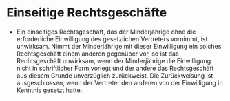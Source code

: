 # Einseitige Rechtsgeschäfte

- Ein einseitiges Rechtsgeschäft, das der Minderjährige ohne die erforderliche Einwilligung des gesetzlichen Vertreters vornimmt, ist unwirksam. Nimmt der Minderjährige mit dieser Einwilligung ein solches Rechtsgeschäft einem anderen gegenüber vor, so ist das Rechtsgeschäft unwirksam, wenn der Minderjährige die Einwilligung nicht in schriftlicher Form vorlegt und der andere das Rechtsgeschäft aus diesem Grunde unverzüglich zurückweist. Die Zurückweisung ist ausgeschlossen, wenn der Vertreter den anderen von der Einwilligung in Kenntnis gesetzt hatte.

